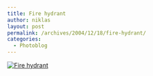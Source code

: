 ```yaml
---
title: Fire hydrant
author: niklas
layout: post
permalink: /archives/2004/12/18/fire-hydrant/
categories:
  - Photoblog
---
```

<a rel="lightbox[photoblog]" href="/photoblog/IMG_9794.jpg"><img src="/photoblog/IMG_9794.sized.jpg" alt="Fire hydrant" title="Fire hydrant" /></a>